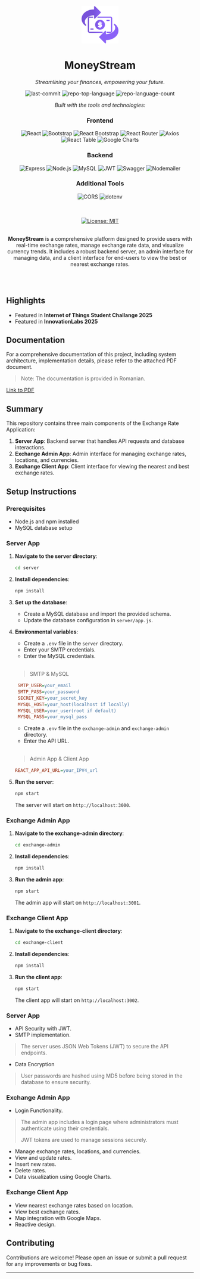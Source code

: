 <div align="center" class="text-center">
<img src="https://raw.githubusercontent.com/BogdanBargaoanu/ExchangeMonitor/refs/heads/main/exchange-client/src/Components/Assets/logo.png" style="width: 100px;">
<h1>MoneyStream</h1>
<p><em>Streamlining your finances, empowering your future.</em></p>

<img alt="last-commit" src="https://img.shields.io/github/last-commit/BogdanBargaoanu/MoneyStream?style=flat&logo=git&logoColor=white&color=0080ff">
<img alt="repo-top-language" src="https://img.shields.io/github/languages/top/BogdanBargaoanu/MoneyStream?style=flat&color=0080ff">
<img alt="repo-language-count" src="https://img.shields.io/github/languages/count/BogdanBargaoanu/MoneyStream?style=flat&color=0080ff">

<p><em>Built with the tools and technologies:</em></p>

<h3>Frontend</h3>
<img alt="React" src="https://img.shields.io/badge/React-61DAFB.svg?style=flat&logo=React&logoColor=black">
<img alt="Bootstrap" src="https://img.shields.io/badge/Bootstrap-7952B3.svg?style=flat&logo=Bootstrap&logoColor=white">
<img alt="React Bootstrap" src="https://img.shields.io/badge/React%20Bootstrap-41E0FD.svg?style=flat&logo=React-Bootstrap&logoColor=black">
<img alt="React Router" src="https://img.shields.io/badge/React%20Router-CA4245.svg?style=flat&logo=React-Router&logoColor=white">
<img alt="Axios" src="https://img.shields.io/badge/Axios-5A29E4.svg?style=flat&logo=Axios&logoColor=white">
<img alt="React Table" src="https://img.shields.io/badge/React%20Table-FF4154.svg?style=flat&logo=React-Table&logoColor=white">
<img alt="Google Charts" src="https://img.shields.io/badge/Google%20Charts-4285F4.svg?style=flat&logo=Google-Chrome&logoColor=white">

<h3>Backend</h3>
<img alt="Express" src="https://img.shields.io/badge/Express-000000.svg?style=flat&logo=Express&logoColor=white">
<img alt="Node.js" src="https://img.shields.io/badge/Node.js-339933.svg?style=flat&logo=Node.js&logoColor=white">
<img alt="MySQL" src="https://img.shields.io/badge/MySQL-4479A1.svg?style=flat&logo=MySQL&logoColor=white">
<img alt="JWT" src="https://img.shields.io/badge/JWT-000000.svg?style=flat&logo=JSON-Web-Tokens&logoColor=white">
<img alt="Swagger" src="https://img.shields.io/badge/Swagger-85EA2D.svg?style=flat&logo=Swagger&logoColor=black">
<img alt="Nodemailer" src="https://img.shields.io/badge/Nodemailer-00F88E.svg?style=flat&logo=Mail.Ru&logoColor=white">

<h3>Additional Tools</h3>
<img alt="CORS" src="https://img.shields.io/badge/CORS-6478FF.svg?style=flat&logo=Cross-Origin-Resource-Sharing&logoColor=white">
<img alt="dotenv" src="https://img.shields.io/badge/dotenv-ECD53F.svg?style=flat&logo=dotenv&logoColor=black">
<br>
<br>
<br>

[![License: MIT](https://img.shields.io/badge/License-MIT-purple.svg)](https://opensource.org/licenses/MIT)
<br>
<br>

**MoneyStream** is a comprehensive platform designed to provide users with real-time exchange rates, manage exchange rate data, and visualize currency trends. It includes a robust backend server, an admin interface for managing data, and a client interface for end-users to view the best or nearest exchange rates.

</div>
<br>
<br>




## Highlights
 - Featured in **Internet of Things Student Challange 2025**
 - Featured in **InnovationLabs 2025**

## Documentation 

For a comprehensive documentation of this project, including system architecture, implementation details, please refer to the attached PDF document.
> Note: The documentation is provided in Romanian.

[Link to PDF](https://github.com/BogdanBargaoanu/exchange/blob/main/documentation/exchange_platform_documentation.pdf)

## Summary

This repository contains three main components of the Exchange Rate Application:
1. **Server App**: Backend server that handles API requests and database interactions.
2. **Exchange Admin App**: Admin interface for managing exchange rates, locations, and currencies.
3. **Exchange Client App**: Client interface for viewing the nearest and best exchange rates.

## Setup Instructions

### Prerequisites

- Node.js and npm installed
- MySQL database setup

### Server App

1. **Navigate to the server directory**:
   ```bash
   cd server
   ```

2. **Install dependencies**:
   ```bash
   npm install
   ```

3. **Set up the database**:
   - Create a MySQL database and import the provided schema.
   - Update the database configuration in `server/app.js`.

4. **Environmental variables**:
   - Create a `.env` file in the `server` directory.
   - Enter your SMTP credentials.
   - Enter the MySQL credentials.
   <br></br>
     
   > SMTP & MySQL
   ```ini
    SMTP_USER=your_email
    SMTP_PASS=your_password
    SECRET_KEY=your_secret_key
    MYSQL_HOST=your_host(localhost if locally)
    MYSQL_USER=your_user(root if default)
    MYSQL_PASS=your_mysql_pass
   ```   
   - Create a `.env` file in the `exchange-admin` and `exchange-admin` directory.
   - Enter the API URL.
   <br></br>
   > Admin App & Client App
   ```ini
   REACT_APP_API_URL=your_IPV4_url
   ```

5. **Run the server**:
   ```bash
   npm start
   ```

   The server will start on `http://localhost:3000`.

### Exchange Admin App

1. **Navigate to the exchange-admin directory**:
   ```bash
   cd exchange-admin
   ```

2. **Install dependencies**:
   ```bash
   npm install
   ```

3. **Run the admin app**:
   ```bash
   npm start
   ```

   The admin app will start on `http://localhost:3001`.

### Exchange Client App

1. **Navigate to the exchange-client directory**:
   ```bash
   cd exchange-client
   ```

2. **Install dependencies**:
   ```bash
   npm install
   ```

3. **Run the client app**:
   ```bash
   npm start
   ```

   The client app will start on `http://localhost:3002`.


### Server App
 - API Security with JWT.
 - SMTP implementation.
 > The server uses JSON Web Tokens (JWT) to secure the API endpoints.
 - Data Encryption
 > User passwords are hashed using MD5 before being stored in the database to ensure security.

### Exchange Admin App

- Login Functionality.
> The admin app includes a login page where administrators must authenticate using their credentials.
>
> JWT tokens are used to manage sessions securely.
- Manage exchange rates, locations, and currencies.
- View and update rates.
- Insert new rates.
- Delete rates.
- Data visualization using Google Charts.

### Exchange Client App

- View nearest exchange rates based on location.
- View best exchange rates.
- Map integration with Google Maps.
- Reactive design.

## Contributing

Contributions are welcome! Please open an issue or submit a pull request for any improvements or bug fixes.

---
